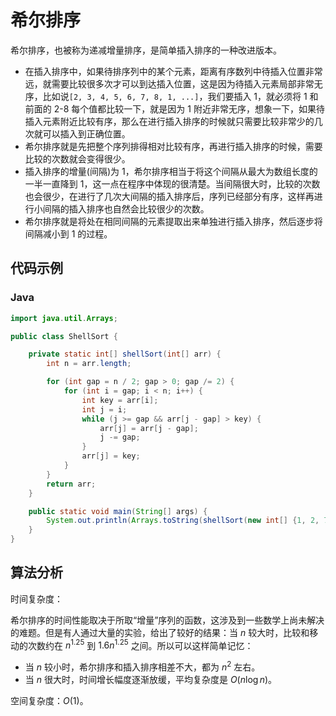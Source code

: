 # 希尔排序

希尔排序，也被称为递减增量排序，是简单插入排序的一种改进版本。

-   在插入排序中，如果待排序列中的某个元素，距离有序数列中待插入位置非常远，就需要比较很多次才可以到达插入位置，这是因为待插入元素局部非常无序，比如说`[2, 3, 4, 5, 6, 7, 8, 1, ...]`，我们要插入 1，就必须将 1 和前面的 2-8 每个值都比较一下，就是因为 1 附近非常无序，想象一下，如果待插入元素附近比较有序，那么在进行插入排序的时候就只需要比较非常少的几次就可以插入到正确位置。
-   希尔排序就是先把整个序列排得相对比较有序，再进行插入排序的时候，需要比较的次数就会变得很少。
-   插入排序的增量(间隔)为 1，希尔排序相当于将这个间隔从最大为数组长度的一半一直降到 1，这一点在程序中体现的很清楚。当间隔很大时，比较的次数也会很少，在进行了几次大间隔的插入排序后，序列已经部分有序，这样再进行小间隔的插入排序也自然会比较很少的次数。
-   希尔排序就是将处在相同间隔的元素提取出来单独进行插入排序，然后逐步将间隔减小到 1 的过程。

## 代码示例

<!-- tabs:start -->

### **Java**

```java
import java.util.Arrays;

public class ShellSort {

    private static int[] shellSort(int[] arr) {
        int n = arr.length;

        for (int gap = n / 2; gap > 0; gap /= 2) {
            for (int i = gap; i < n; i++) {
                int key = arr[i];
                int j = i;
                while (j >= gap && arr[j - gap] > key) {
                    arr[j] = arr[j - gap];
                    j -= gap;
                }
                arr[j] = key;
            }
        }
        return arr;
    }

    public static void main(String[] args) {
        System.out.println(Arrays.toString(shellSort(new int[] {1, 2, 7, 9, 5, 8})));
    }
}
```















## 算法分析

时间复杂度：

希尔排序的时间性能取决于所取“增量”序列的函数，这涉及到一些数学上尚未解决的难题。但是有人通过大量的实验，给出了较好的结果：当 $n$ 较大时，比较和移动的次数约在 $n^{1.25}$ 到 ${1.6n}^{1.25}$ 之间。所以可以这样简单记忆：

-   当 $n$ 较小时，希尔排序和插入排序相差不大，都为 $n^2$ 左右。
-   当 $n$ 很大时，时间增长幅度逐渐放缓，平均复杂度是 $O(n\log n)$。

空间复杂度：$O(1)$。
